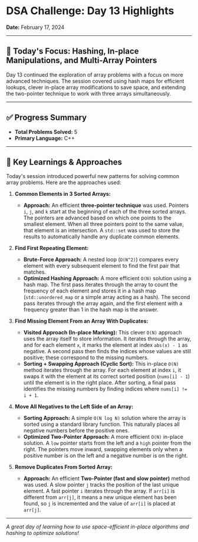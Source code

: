 # DSA Challenge: Day 13 Highlights

**Date:** February 17, 2024

---

## 🎯 Today's Focus: Hashing, In-place Manipulations, and Multi-Array Pointers

Day 13 continued the exploration of array problems with a focus on more advanced techniques. The session covered using hash maps for efficient lookups, clever in-place array modifications to save space, and extending the two-pointer technique to work with three arrays simultaneously.

---

## ✅ Progress Summary

-   **Total Problems Solved:** 5
-   **Primary Language:** C++

---

## 🧠 Key Learnings & Approaches

Today's session introduced powerful new patterns for solving common array problems. Here are the approaches used:

1.  **Common Elements in 3 Sorted Arrays:**

    -   **Approach:** An efficient **three-pointer technique** was used. Pointers `i`, `j`, and `k` start at the beginning of each of the three sorted arrays. The pointers are advanced based on which one points to the smallest element. When all three pointers point to the same value, that element is an intersection. A `std::set` was used to store the results to automatically handle any duplicate common elements.

2.  **Find First Repeating Element:**

    -   **Brute-Force Approach:** A nested loop (`O(N^2)`) compares every element with every subsequent element to find the first pair that matches.
    -   **Optimized Hashing Approach:** A more efficient `O(N)` solution using a hash map. The first pass iterates through the array to count the frequency of each element and stores it in a hash map (`std::unordered_map` or a simple array acting as a hash). The second pass iterates through the array again, and the first element with a frequency greater than 1 in the hash map is the answer.

3.  **Find Missing Element From an Array With Duplicates:**

    -   **Visited Approach (In-place Marking):** This clever `O(N)` approach uses the array itself to store information. It iterates through the array, and for each element `x`, it marks the element at index `abs(x) - 1` as negative. A second pass then finds the indices whose values are still positive; these correspond to the missing numbers.
    -   **Sorting + Swapping Approach (Cyclic Sort):** This in-place `O(N)` method iterates through the array. For each element at index `i`, it swaps it with the element at its correct sorted position (`nums[i] - 1`) until the element is in the right place. After sorting, a final pass identifies the missing numbers by finding indices where `nums[i] != i + 1`.

4.  **Move All Negatives to the Left Side of an Array:**

    -   **Sorting Approach:** A simple `O(N log N)` solution where the array is sorted using a standard library function. This naturally places all negative numbers before the positive ones.
    -   **Optimized Two-Pointer Approach:** A more efficient `O(N)` in-place solution. A `low` pointer starts from the left and a `high` pointer from the right. The pointers move inward, swapping elements only when a positive number is on the left and a negative number is on the right.

5.  **Remove Duplicates From Sorted Array:**
    -   **Approach:** An efficient **Two-Pointer (fast and slow pointer)** method was used. A slow pointer `j` tracks the position of the last unique element. A fast pointer `i` iterates through the array. If `arr[i]` is different from `arr[j]`, it means a new unique element has been found, so `j` is incremented and the value of `arr[i]` is placed at `arr[j]`.

---

_A great day of learning how to use space-efficient in-place algorithms and hashing to optimize solutions!_
